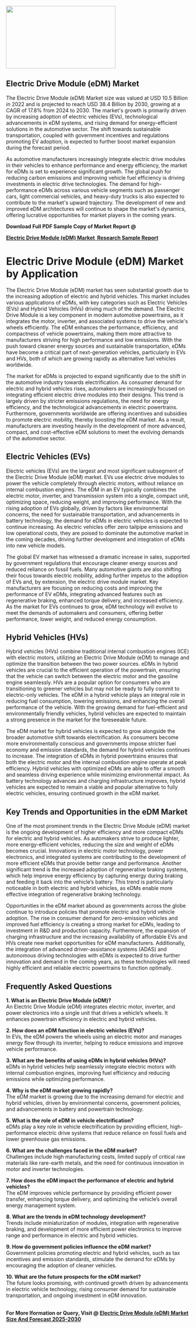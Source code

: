 <p><img class="alignnone size-medium wp-image-20088" src="https://ffe5etoiles.com/wp-content/uploads/2024/12/MST1-300x171.png" alt="" width="300" height="171" /></p><p> <h2>Electric Drive Module (eDM) Market </h2><p>The Electric Drive Module (eDM) Market size was valued at USD 10.5 Billion in 2022 and is projected to reach USD 38.4 Billion by 2030, growing at a CAGR of 17.8% from 2024 to 2030. The market's growth is primarily driven by increasing adoption of electric vehicles (EVs), technological advancements in eDM systems, and rising demand for energy-efficient solutions in the automotive sector. The shift towards sustainable transportation, coupled with government incentives and regulations promoting EV adoption, is expected to further boost market expansion during the forecast period.</p><p>As automotive manufacturers increasingly integrate electric drive modules in their vehicles to enhance performance and energy efficiency, the market for eDMs is set to experience significant growth. The global push for reducing carbon emissions and improving vehicle fuel efficiency is driving investments in electric drive technologies. The demand for high-performance eDMs across various vehicle segments such as passenger cars, light commercial vehicles, and heavy-duty trucks is also expected to contribute to the market's upward trajectory. The development of new and improved eDM architectures will continue to shape the market's dynamics, offering lucrative opportunities for market players in the coming years.</p></p><p><strong>Download Full PDF Sample Copy of Market Report @</strong></p><p><strong><a href="https://www.verifiedmarketreports.com/download-sample/?rid=619918&utm_source=Sites-google&utm_medium=265" target="_blank">Electric Drive Module (eDM) Market &nbsp;Research Sample Report</a></strong></p><p><h1>Electric Drive Module (eDM) Market by Application</h1><p>The Electric Drive Module (eDM) market has seen substantial growth due to the increasing adoption of electric and hybrid vehicles. This market includes various applications of eDMs, with key categories such as Electric Vehicles (EVs) and Hybrid Vehicles (HVs) driving much of the demand. The Electric Drive Module is a key component in modern automotive powertrains, as it integrates the motor, inverter, and associated systems to drive the vehicle's wheels efficiently. The eDM enhances the performance, efficiency, and compactness of vehicle powertrains, making them more attractive to manufacturers striving for high performance and low emissions. With the push toward cleaner energy sources and sustainable transportation, eDMs have become a critical part of next-generation vehicles, particularly in EVs and HVs, both of which are growing rapidly as alternative fuel vehicles worldwide.</p><p>The market for eDMs is projected to expand significantly due to the shift in the automotive industry towards electrification. As consumer demand for electric and hybrid vehicles rises, automakers are increasingly focused on integrating efficient electric drive modules into their designs. This trend is largely driven by stricter emissions regulations, the need for energy efficiency, and the technological advancements in electric powertrains. Furthermore, governments worldwide are offering incentives and subsidies to promote electric mobility, thereby boosting the eDM market. As a result, manufacturers are investing heavily in the development of more advanced, compact, and cost-effective eDM solutions to meet the evolving demands of the automotive sector.</p><h2>Electric Vehicles (EVs)</h2><p>Electric vehicles (EVs) are the largest and most significant subsegment of the Electric Drive Module (eDM) market. EVs use electric drive modules to power the vehicle completely through electric motors, without reliance on internal combustion engines. The eDM in an EV typically combines the electric motor, inverter, and transmission system into a single, compact unit, optimizing space, reducing weight, and improving performance. With the rising adoption of EVs globally, driven by factors like environmental concerns, the need for sustainable transportation, and advancements in battery technology, the demand for eDMs in electric vehicles is expected to continue increasing. As electric vehicles offer zero tailpipe emissions and low operational costs, they are poised to dominate the automotive market in the coming decades, driving further development and integration of eDMs into new vehicle models.</p><p>The global EV market has witnessed a dramatic increase in sales, supported by government regulations that encourage cleaner energy sources and reduced reliance on fossil fuels. Many automotive giants are also shifting their focus towards electric mobility, adding further impetus to the adoption of EVs and, by extension, the electric drive module market. Key manufacturers are focusing on reducing costs and improving the performance of EV eDMs, integrating advanced features such as regenerative braking, enhanced torque delivery, and increased efficiency. As the market for EVs continues to grow, eDM technology will evolve to meet the demands of automakers and consumers, offering better performance, lower weight, and reduced energy consumption.</p><h2>Hybrid Vehicles (HVs)</h2><p>Hybrid vehicles (HVs) combine traditional internal combustion engines (ICE) with electric motors, utilizing an Electric Drive Module (eDM) to manage and optimize the transition between the two power sources. eDMs in hybrid vehicles are crucial to the efficient operation of the powertrain, ensuring that the vehicle can switch between the electric motor and the gasoline engine seamlessly. HVs are a popular option for consumers who are transitioning to greener vehicles but may not be ready to fully commit to electric-only vehicles. The eDM in a hybrid vehicle plays an integral role in reducing fuel consumption, lowering emissions, and enhancing the overall performance of the vehicle. With the growing demand for fuel-efficient and environmentally friendly vehicles, hybrid vehicles are expected to maintain a strong presence in the market for the foreseeable future.</p><p>The eDM market for hybrid vehicles is expected to grow alongside the broader automotive shift towards electrification. As consumers become more environmentally conscious and governments impose stricter fuel economy and emission standards, the demand for hybrid vehicles continues to increase. The integration of eDMs in hybrid powertrains ensures that both the electric motor and the internal combustion engine operate at peak efficiency. Hybrid vehicles with optimized eDMs are able to offer a smooth and seamless driving experience while minimizing environmental impact. As battery technology advances and charging infrastructure improves, hybrid vehicles are expected to remain a viable and popular alternative to fully electric vehicles, ensuring continued growth in the eDM market.</p><h2>Key Trends and Opportunities in the eDM Market</h2><p>One of the most prominent trends in the Electric Drive Module (eDM) market is the ongoing development of higher efficiency and more compact eDMs for electric and hybrid vehicles. As automakers strive to produce lighter, more energy-efficient vehicles, reducing the size and weight of eDMs becomes crucial. Innovations in electric motor technology, power electronics, and integrated systems are contributing to the development of more efficient eDMs that provide better range and performance. Another significant trend is the increased adoption of regenerative braking systems, which help improve energy efficiency by capturing energy during braking and feeding it back into the vehicle’s battery. This trend is particularly noticeable in both electric and hybrid vehicles, as eDMs enable more effective integration of regenerative braking technology.</p><p>Opportunities in the eDM market abound as governments across the globe continue to introduce policies that promote electric and hybrid vehicle adoption. The rise in consumer demand for zero-emission vehicles and improved fuel efficiency is creating a strong market for eDMs, leading to investment in R&D and production capacity. Furthermore, the expansion of charging infrastructure and the increasing availability of affordable EVs and HVs create new market opportunities for eDM manufacturers. Additionally, the integration of advanced driver-assistance systems (ADAS) and autonomous driving technologies with eDMs is expected to drive further innovation and demand in the coming years, as these technologies will need highly efficient and reliable electric powertrains to function optimally.</p><h2>Frequently Asked Questions</h2><p><strong>1. What is an Electric Drive Module (eDM)?</strong><br>An Electric Drive Module (eDM) integrates electric motor, inverter, and power electronics into a single unit that drives a vehicle’s wheels. It enhances powertrain efficiency in electric and hybrid vehicles.</p><p><strong>2. How does an eDM function in electric vehicles (EVs)?</strong><br>In EVs, the eDM powers the wheels using an electric motor and manages energy flow through its inverter, helping to reduce emissions and improve vehicle performance.</p><p><strong>3. What are the benefits of using eDMs in hybrid vehicles (HVs)?</strong><br>eDMs in hybrid vehicles help seamlessly integrate electric motors with internal combustion engines, improving fuel efficiency and reducing emissions while optimizing performance.</p><p><strong>4. Why is the eDM market growing rapidly?</strong><br>The eDM market is growing due to the increasing demand for electric and hybrid vehicles, driven by environmental concerns, government policies, and advancements in battery and powertrain technology.</p><p><strong>5. What is the role of eDM in vehicle electrification?</strong><br>eDMs play a key role in vehicle electrification by providing efficient, high-performance electric drive systems that reduce reliance on fossil fuels and lower greenhouse gas emissions.</p><p><strong>6. What are the challenges faced in the eDM market?</strong><br>Challenges include high manufacturing costs, limited supply of critical raw materials like rare-earth metals, and the need for continuous innovation in motor and inverter technologies.</p><p><strong>7. How does the eDM impact the performance of electric and hybrid vehicles?</strong><br>The eDM improves vehicle performance by providing efficient power transfer, enhancing torque delivery, and optimizing the vehicle’s overall energy management system.</p><p><strong>8. What are the trends in eDM technology development?</strong><br>Trends include miniaturization of modules, integration with regenerative braking, and development of more efficient power electronics to improve range and performance in electric and hybrid vehicles.</p><p><strong>9. How do government policies influence the eDM market?</strong><br>Government policies promoting electric and hybrid vehicles, such as tax incentives and emission standards, stimulate the demand for eDMs by encouraging the adoption of cleaner vehicles.</p><p><strong>10. What are the future prospects for the eDM market?</strong><br>The future looks promising, with continued growth driven by advancements in electric vehicle technology, rising consumer demand for sustainable transportation, and ongoing investment in eDM innovation.</p><strong><br />For More Iformation or Query, Visit @ <a href="https://www.verifiedmarketreports.com/product/electric-drive-module-edm-market/" target="_blank">Electric Drive Module (eDM) Market Size And Forecast 2025-2030</a></strong></p>
